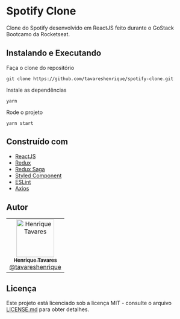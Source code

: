 
# Spotify Clone

Clone do Spotify desenvolvido em ReactJS feito durante o GoStack Bootcamo da Rocketseat.

## Instalando e Executando

Faça o clone do repositório

```
git clone https://github.com/tavareshenrique/spotify-clone.git
```

Instale as dependências

```
yarn
```

Rode o projeto

```
yarn start
```

## Construído com

- [ReactJS](https://pt-br.reactjs.org/)
- [Redux](https://redux.js.org/)
- [Redux Saga](https://github.com/redux-saga/redux-saga)
- [Styled Component](https://www.styled-components.com/)
- [ESLint](https://eslint.org/)
- [Axios](https://github.com/axios/axios)

## Autor

<table>
  <tr>
    <td align="center">
      <a href="http://github.com/tavareshenrique/">
        <img src="https://avatars1.githubusercontent.com/u/27022914?v=4" width="100px;" alt="Henrique Tavares"/>
        <br />
        <sub>
          <b>Henrique Tavares</b>
        </sub>
       </a>
       <br />
       <a href="https://github.com/tavareshenrique/app-gobarber/commits?author=tavareshenrique" title="Code">@tavareshenrique</a>
    </td>
  </tr>
</table>

## Licença

Este projeto está licenciado sob a licença MIT - consulte o arquivo [LICENSE.md](https://github.com/tavareshenrique/spotify-clone/blob/master/LICENSE.md) para obter detalhes.
